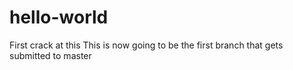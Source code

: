 # hello-world
First crack at this
This is now going to be the first branch that gets submitted to master
